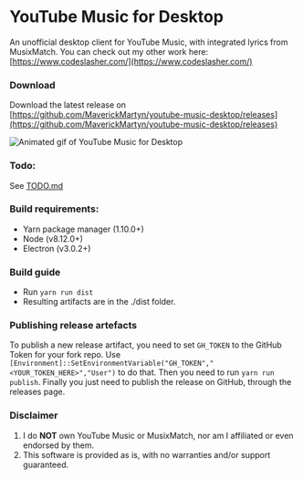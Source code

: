 # YouTube Music for Desktop
An unofficial desktop client for YouTube Music, with integrated lyrics from MusixMatch. 
You can check out my other work here: [https://www.codeslasher.com/](https://www.codeslasher.com/)

### Download
Download the latest release on [https://github.com/MaverickMartyn/youtube-music-desktop/releases](https://github.com/MaverickMartyn/youtube-music-desktop/releases)

![Animated gif of YouTube Music for Desktop](./images/youtube-music.gif)

### Todo:
See [TODO.md](TODO.md)

### Build requirements:
* Yarn package manager (1.10.0+)
* Node (v8.12.0+)
* Electron (v3.0.2+)

### Build guide
* Run `yarn run dist`
* Resulting artifacts are in the ./dist folder.

### Publishing release artefacts
To publish a new release artifact, you need to set `GH_TOKEN` to the GitHub Token for your fork repo.
Use `[Environment]::SetEnvironmentVariable("GH_TOKEN","<YOUR_TOKEN_HERE>","User")` to do that.
Then you need to run `yarn run publish`.
Finally you just need to publish the release on GitHub, through the releases page.

### Disclaimer
1. I do **NOT** own YouTube Music or MusixMatch, nor am I affiliated or even endorsed by them.
2. This software is provided as is, with no warranties and/or support guaranteed.
